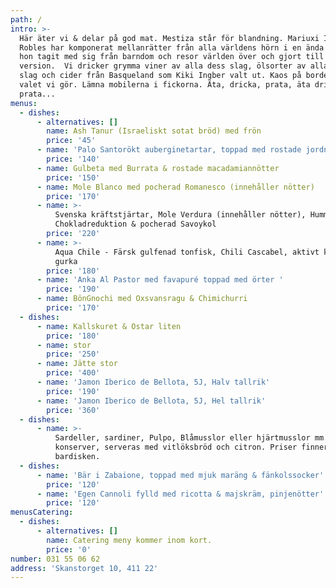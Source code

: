 ```yaml
---
path: /
intro: >-
  Här äter vi & delar på god mat. Mestiza står för blandning. Mariuxi Ingber
  Robles har komponerat mellanrätter från alla världens hörn i en ända röra som
  hon tagit med sig från barndom och resor världen över och gjort till sin egna
  version.  Vi dricker grymma viner av alla dess slag, ölsorter av alla dess
  slag och cider från Basqueland som Kiki Ingber valt ut. Kaos på bordet är
  valet vi gör. Lämna mobilerna i fickorna. Äta, dricka, prata, äta dricka,
  prata...
menus:
  - dishes:
      - alternatives: []
        name: Ash Tanur (Israeliskt sotat bröd) med frön
        price: '45'
      - name: 'Palo Santorökt auberginetartar, toppad med rostade jordnötter'
        price: '140'
      - name: Gulbeta med Burrata & rostade macadamiannötter
        price: '150'
      - name: Mole Blanco med pocherad Romanesco (innehåller nötter)
        price: '170'
      - name: >-
          Svenska kräftstjärtar, Mole Verdura (innehåller nötter), Hummer och
          Chokladreduktion & pocherad Savoykol
        price: '220'
      - name: >-
          Aqua Chile - Färsk gulfenad tonfisk, Chili Cascabel, aktivt kol &
          gurka
        price: '180'
      - name: 'Anka Al Pastor med favapuré toppad med örter '
        price: '190'
      - name: BönGnochi med Oxsvansragu & Chimichurri
        price: '170'
  - dishes:
      - name: Kallskuret & Ostar liten
        price: '180'
      - name: stor
        price: '250'
      - name: Jätte stor
        price: '400'
      - name: 'Jamon Iberico de Bellota, 5J, Halv tallrik'
        price: '190'
      - name: 'Jamon Iberico de Bellota, 5J, Hel tallrik'
        price: '360'
  - dishes:
      - name: >-
          Sardeller, sardiner, Pulpo, Blåmusslor eller hjärtmusslor mm. i
          konserver, serveras med vitlöksbröd och citron. Priser finner ni på
          bardisken.
  - dishes:
      - name: 'Bär i Zabaione, toppad med mjuk maräng & fänkolssocker'
        price: '120'
      - name: 'Egen Cannoli fylld med ricotta & majskräm, pinjenötter'
        price: '120'
menusCatering:
  - dishes:
      - alternatives: []
        name: Catering meny kommer inom kort.
        price: '0'
number: 031 55 06 62
address: 'Skanstorget 10, 411 22'
---
```


